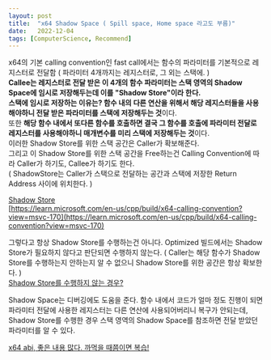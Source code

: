 ```yaml
---
layout: post
title:  "x64 Shadow Space ( Spill space, Home space 라고도 부름)"
date:   2022-12-04
tags: [ComputerScience, Recommend]
---            
```


x64의 기본 calling convention인 fast call에서는 함수의 파라미터를 기본적으로 레지스터로 전달함 ( 파라미터 4개까지는 레지스터로, 그 외는 스택에. )        
**Callee는 레지스터로 전달 받은 이 4개의 함수 파라미터는 스택 영역의 Shadow Space에 임시로 저장해두는데 이를 "Shadow Store"이라 한다.**          
**스택에 임시로 저장하는 이유는? 함수 내의 다른 연산을 위해서 해당 레지스터들을 사용해야하니 전달 받은 파라미터를 스택에 저장해두는 것**이다.    
또한 **해당 함수 내에서 또다른 함수를 호출하면 결국 그 함수를 호출에 파라미터 전달로 레지스터를 사용해야하니 매개변수를 미리 스택에 저장해두는 것**이다.         
이러한 Shadow Store를 위한 스택 공간은 Caller가 확보해준다.         
그리고 이 Shadow Store를 위한 스택 공간을 Free하는건 Calling Convention에 따라 Caller가 하기도, Callee가 하기도 한다.     
( ShadowStore는 Caller가 스택으로 전달하는 공간과 스택에 저장한 Return Address 사이에 위치한다. )               

[Shadow Store](https://stackoverflow.com/a/30194393)                 
[https://learn.microsoft.com/en-us/cpp/build/x64-calling-convention?view=msvc-170](https://learn.microsoft.com/en-us/cpp/build/x64-calling-convention?view=msvc-170)         
                      
                      
그렇다고 항상 Shadow Store를 수행하는건 아니다. Optimized 빌드에서는 Shadow Store가 필요하지 않다고 판단되면 수행하지 않는다. ( Caller는 해당 함수가 Shadow Store를 수행하는지 안하는지 알 수 없으니 Shadow Store를 위한 공간은 항상 확보한다. )                          
[Shadow Store를 수행하지 않는 경우?](http://masm32.com/board/index.php?topic=9227.0)                      
        
Shadow Space는 디버깅에도 도움을 준다. 함수 내에서 코드가 얼마 정도 진행이 되면 파라미터 전달에 사용한 레지스터는 다른 연산에 사용되어버리니 복구가 안되는데, Shadow Store를 수행한 경우 스택 영역의 Shadow Space를 참조하면 전달 받았던 파라미터를 알 수 있다.        
         
       
[x64 abi, 좋은 내용 많다. 까먹을 때쯤이면 복습!](https://learn.microsoft.com/en-us/cpp/build/x64-software-conventions?view=msvc-170 )             

